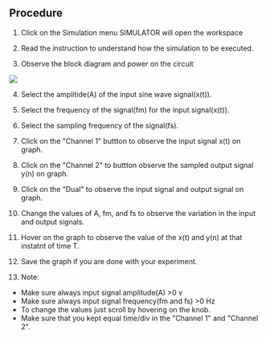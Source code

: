 ## Procedure


1. Click on the Simulation menu SIMULATOR will open the workspace
                              
2. Read the instruction to understand how the simulation to be executed.

3. Observe the block diagram and power on the circuit

<img src="images/exp3_1.png"  />

4. Select the amplitide(A) of the input sine wave signal(x(t)).
                            
5. Select the frequency of the signal(fm) for the input signal(x(t)).              
                            
6. Select the sampling frequency of the signal(fs).                   
                            
7. Click on the "Channel 1" buttton to observe the input signal x(t) on graph.                  
                               
8. Click on the "Channel 2" to buttton observe the sampled output signal y(n) on graph.
                              
9. Click on the "Dual" to observe the input signal and output signal on graph.                     
                             
10. Change the values of A, fm, and fs to observe the variation in the input and output signals.                   
                            
11. Hover on the graph to observe the value of the x(t) and y(n) at that instatnt of time T.                   
                               
12. Save the graph if you are done with your experiment.           
                              
13. Note:                       
- Make sure always input signal amplitude(A) >0 v
- Make sure always input signal frequency(fm and fs) >0 Hz
- To change the values just scroll by hovering on the knob.
- Make sure that you kept equal time/div in the "Channel 1" and "Channel 2".
                            
